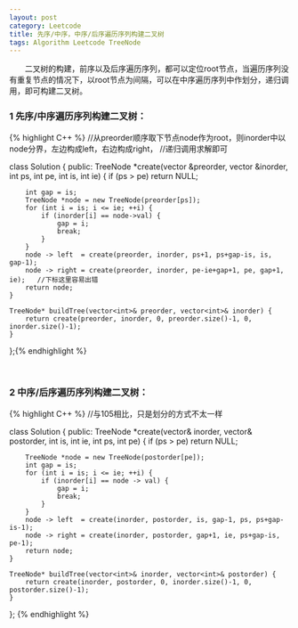 ```yaml
---
layout: post
category: Leetcode
title: 先序/中序，中序/后序遍历序列构建二叉树  
tags: Algorithm Leetcode TreeNode
---
```



&emsp;&emsp;二叉树的构建，前序以及后序遍历序列，都可以定位root节点，当遍历序列没有重复节点的情况下，以root节点为间隔，可以在中序遍历序列中作划分，递归调用，即可构建二叉树。

<!--more-->

### 1 先序/中序遍历序列构建二叉树：

{% highlight C++ %}
//从preorder顺序取下节点node作为root，则inorder中以node分界，左边构成left，右边构成right，
 //递归调用求解即可
 
class Solution {
public:
    TreeNode *create(vector<int> &preorder, vector<int> &inorder, int ps, int pe, int is, int ie) {
        if (ps > pe)
            return NULL;
        
        int gap = is;
        TreeNode *node = new TreeNode(preorder[ps]);
        for (int i = is; i <= ie; ++i) {
            if (inorder[i] == node->val) {
                gap = i;    
                break;
            }
        }
        node -> left  = create(preorder, inorder, ps+1, ps+gap-is, is, gap-1);
        node -> right = create(preorder, inorder, pe-ie+gap+1, pe, gap+1, ie);   //下标这里容易出错
        return node;
    }

    TreeNode* buildTree(vector<int>& preorder, vector<int>& inorder) {
        return create(preorder, inorder, 0, preorder.size()-1, 0, inorder.size()-1);
    }
};{% endhighlight %}

<br />

### 2 中序/后序遍历序列构建二叉树：

{% highlight C++ %}
//与105相比，只是划分的方式不太一样
 
class Solution {
public:
    TreeNode *create(vector<int>& inorder, vector<int>& postorder, int is, int ie, int ps, int pe) {
        if (ps > pe)
            return NULL;
        
        TreeNode *node = new TreeNode(postorder[pe]);
        int gap = is;
        for (int i = is; i <= ie; ++i) {
            if (inorder[i] == node -> val) {
                gap = i;    
                break;
            }
        }
        node -> left  = create(inorder, postorder, is, gap-1, ps, ps+gap-is-1);
        node -> right = create(inorder, postorder, gap+1, ie, ps+gap-is, pe-1);
        return node;
    }

    TreeNode* buildTree(vector<int>& inorder, vector<int>& postorder) {
        return create(inorder, postorder, 0, inorder.size()-1, 0, postorder.size()-1);
    }
};
{% endhighlight %}